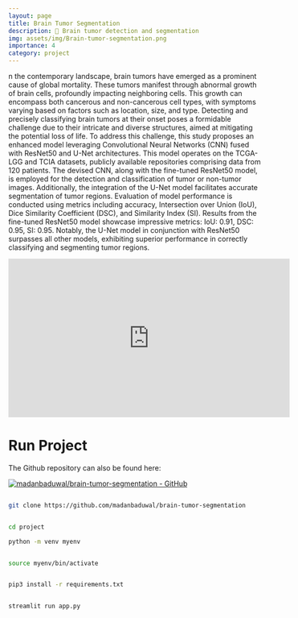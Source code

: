 ```yaml
---
layout: page
title: Brain Tumor Segmentation
description: 🧠 Brain tumor detection and segmentation
img: assets/img/Brain-tumor-segmentation.png
importance: 4
category: project
---
```



n the contemporary landscape, brain tumors have emerged as a prominent cause of global mortality. These
tumors manifest through abnormal growth of brain cells, profoundly impacting neighboring cells. This growth can
encompass both cancerous and non-cancerous cell types, with symptoms varying based on factors such as location,
size, and type. Detecting and precisely classifying brain tumors at their onset poses a formidable challenge due
to their intricate and diverse structures, aimed at mitigating the potential loss of life. To address this challenge,
this study proposes an enhanced model leveraging Convolutional Neural Networks (CNN) fused with ResNet50 and
U-Net architectures. This model operates on the TCGA-LGG and TCIA datasets, publicly available repositories
comprising data from 120 patients. The devised CNN, along with the fine-tuned ResNet50 model, is employed
for the detection and classification of tumor or non-tumor images. Additionally, the integration of the U-Net
model facilitates accurate segmentation of tumor regions. Evaluation of model performance is conducted using
metrics including accuracy, Intersection over Union (IoU), Dice Similarity Coefficient (DSC), and Similarity
Index (SI). Results from the fine-tuned ResNet50 model showcase impressive metrics: IoU: 0.91, DSC: 0.95, SI:
0.95. Notably, the U-Net model in conjunction with ResNet50 surpasses all other models, exhibiting superior
performance in correctly classifying and segmenting tumor regions.


<div class="row mt-1">
    <div class="col-12 mt-1">
        <div class="embed-responsive embed-responsive-16by9">
            <iframe width="560" height="315" src="https://www.youtube.com/embed/YXQyyHQM8YQ?si=ey04Bm1BFgo2A1Gd" title="YouTube video player" frameborder="0" allow="accelerometer; autoplay; clipboard-write; encrypted-media; gyroscope; picture-in-picture; web-share" allowfullscreen></iframe>
        </div>
    </div>
</div>


# Run Project 

The Github repository can also be found here:

[![madanbaduwal/brain-tumor-segmentation - GitHub](https://gh-card.dev/repos/madanbaduwal/brain-tumor-segmentation.svg)](https://github.com/madanbaduwal/brain-tumor-segmentation)
```bash

git clone https://github.com/madanbaduwal/brain-tumor-segmentation


cd project

python -m venv myenv


source myenv/bin/activate


pip3 install -r requirements.txt


streamlit run app.py

```

